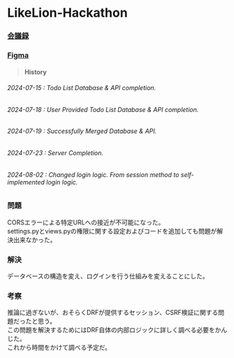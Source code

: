 # LikeLion-Hackathon

### [会議録](https://docs.google.com/document/d/1q98L3-qdRojePyOh-5ZUIalv5jVCzIac39IjWbg9Er0/edit)

### [Figma](https://www.figma.com/proto/Am6ehAp9Y3ZuqV7m3hA7zD/24_%EC%A0%80%EC%86%8D%EB%85%B8%ED%99%94_%EB%8A%90%EB%A6%BC%EC%9D%98%EB%AF%B8%ED%95%99?t=jEe87ggp40lpQifW-1&node-id=1-2&starting-point-node-id=1%3A2)

> #### History

###### 2024-07-15 : Todo List Database & API completion.

###### 2024-07-18 : User Provided Todo List Database & API completion.

###### 2024-07-19 : Successfully Merged Database & API.

###### 2024-07-23 : Server Completion.

###### 2024-08-02 : Changed login logic. From session method to self-implemented login logic.



### 問題
CORSエラーによる特定URLへの接近が不可能になった。
<br/>
settings.pyとviews.pyの権限に関する設定およびコードを追加しても問題が解決出来なかった。

### 解決
データベースの構造を変え、ログインを行う仕組みを変えることにした。
<br/>

### 考察
推論に過ぎないが、おそらくDRFが提供するセッション、CSRF検証に関する問題だったと思う。
<br/>
この問題を解決するためにはDRF自体の内部ロジックに詳しく調べる必要をかんじた。
<br/>
これから時間をかけて調べる予定だ。
